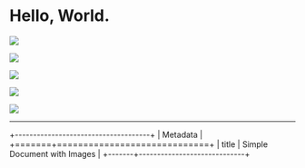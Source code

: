 # Hello, World.

![][image0]

![][image0]

![][image0]

![][image1]

![][image2]

---

+-------------------------------------+
| Metadata                            |
+=======+=============================+
| title | Simple Document with Images |
+-------+-----------------------------+

[image0]: https://main--repo--owner.hlx.page/media_1c2e2c6c049ccf4b583431e14919687f3a39cc227.png#width=300&height=300

[image1]: data:foobar

[image2]: about:blank
